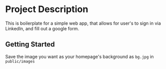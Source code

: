 # Project Description
This is boilerplate for a simple web app, that allows for user's to sign in via LinkedIn, and fill out a google form.


## Getting Started



Save the image you want as your homepage's background as `bg.jpg` in `public/images`
